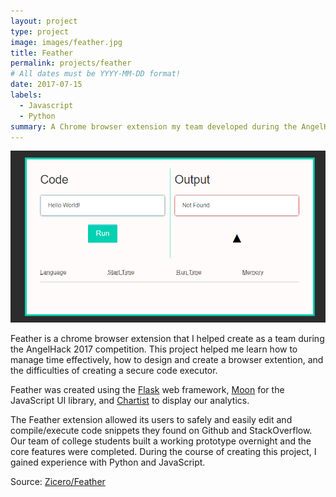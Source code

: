 ```yaml
---
layout: project
type: project
image: images/feather.jpg
title: Feather
permalink: projects/feather
# All dates must be YYYY-MM-DD format!
date: 2017-07-15
labels:
  - Javascript
  - Python
summary: A Chrome browser extension my team developed during the AngelHack 2017 Competition.
---
```


<img class="ui large image" src="../images/feather.PNG">

Feather is a chrome browser extension that I helped create as a team during the AngelHack 2017 competition. This project helped me learn how to manage time effectively, how to design and create a browser extention, and the difficulties of creating a secure code executor. 

Feather was created using the [Flask](http://flask.pocoo.org/) web framework, [Moon](https://kbrsh.github.io/moon/) for the JavaScript UI library, and [Chartist](https://gionkunz.github.io/chartist-js/) to display our analytics. 

The Feather extension allowed its users to safely and easily edit and compile/execute code snippets they found on Github and StackOverflow. Our team of college students built a working prototype overnight and the core features were completed. During the course of creating this project, I gained experience with Python and JavaScript.
 
Source: <a href="https://github.com/Zicero/Feather"><i class="large github icon"></i>Zicero/Feather</a>

